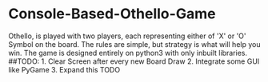 # Console-Based-Othello-Game
Othello, is played with two players, each representing either of 'X' or 'O' Symbol on the board. The rules are simple, but strategy is what will help you win. The game is designed entirely on python3 with only inbuilt libraries.   ##TODO: 1. Clear Screen after every new Board Draw 2. Integrate some GUI like PyGame 3. Expand this TODO
